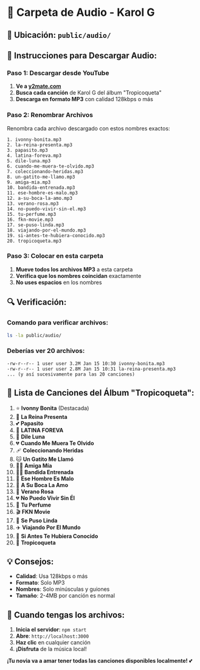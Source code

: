 # 🎵 Carpeta de Audio - Karol G

## 📁 **Ubicación:** `public/audio/`

## 🎯 **Instrucciones para Descargar Audio:**

### **Paso 1: Descargar desde YouTube**
1. **Ve a [y2mate.com](https://y2mate.com)**
2. **Busca cada canción** de Karol G del álbum "Tropicoqueta"
3. **Descarga en formato MP3** con calidad 128kbps o más

### **Paso 2: Renombrar Archivos**
Renombra cada archivo descargado con estos nombres exactos:

```
1. ivonny-bonita.mp3
2. la-reina-presenta.mp3
3. papasito.mp3
4. latina-foreva.mp3
5. dile-luna.mp3
6. cuando-me-muera-te-olvido.mp3
7. coleccionando-heridas.mp3
8. un-gatito-me-llamo.mp3
9. amiga-mia.mp3
10. bandida-entrenada.mp3
11. ese-hombre-es-malo.mp3
12. a-su-boca-la-amo.mp3
13. verano-rosa.mp3
14. no-puedo-vivir-sin-el.mp3
15. tu-perfume.mp3
16. fkn-movie.mp3
17. se-puso-linda.mp3
18. viajando-por-el-mundo.mp3
19. si-antes-te-hubiera-conocido.mp3
20. tropicoqueta.mp3
```

### **Paso 3: Colocar en esta carpeta**
1. **Mueve todos los archivos MP3** a esta carpeta
2. **Verifica que los nombres coincidan** exactamente
3. **No uses espacios** en los nombres

## 🔍 **Verificación:**

### **Comando para verificar archivos:**
```bash
ls -la public/audio/
```

### **Deberías ver 20 archivos:**
```
-rw-r--r-- 1 user user 3.2M Jan 15 10:30 ivonny-bonita.mp3
-rw-r--r-- 1 user user 2.8M Jan 15 10:31 la-reina-presenta.mp3
... (y así sucesivamente para las 20 canciones)
```

## 🎵 **Lista de Canciones del Álbum "Tropicoqueta":**

1. ⭐ **Ivonny Bonita** (Destacada)
2. 👑 **La Reina Presenta**
3. 💕 **Papasito**
4. 🌟 **LATINA FOREVA**
5. 🌙 **Dile Luna**
6. 💔 **Cuando Me Muera Te Olvido**
7. 🩹 **Coleccionando Heridas**
8. 🐱 **Un Gatito Me Llamó**
9. 👯‍♀️ **Amiga Mía**
10. 🦹‍♀️ **Bandida Entrenada**
11. 👿 **Ese Hombre Es Malo**
12. 💋 **A Su Boca La Amo**
13. 🌸 **Verano Rosa**
14. 💔 **No Puedo Vivir Sin Él**
15. 🌹 **Tu Perfume**
16. 🎬 **FKN Movie**
17. 💅 **Se Puso Linda**
18. ✈️ **Viajando Por El Mundo**
19. 🌟 **Si Antes Te Hubiera Conocido**
20. 🎵 **Tropicoqueta**

## 💡 **Consejos:**

- **Calidad**: Usa 128kbps o más
- **Formato**: Solo MP3
- **Nombres**: Solo minúsculas y guiones
- **Tamaño**: 2-4MB por canción es normal

## 🚀 **Cuando tengas los archivos:**

1. **Inicia el servidor**: `npm start`
2. **Abre**: `http://localhost:3000`
3. **Haz clic** en cualquier canción
4. **¡Disfruta** de la música local!

**¡Tu novia va a amar tener todas las canciones disponibles localmente!** 💕 
